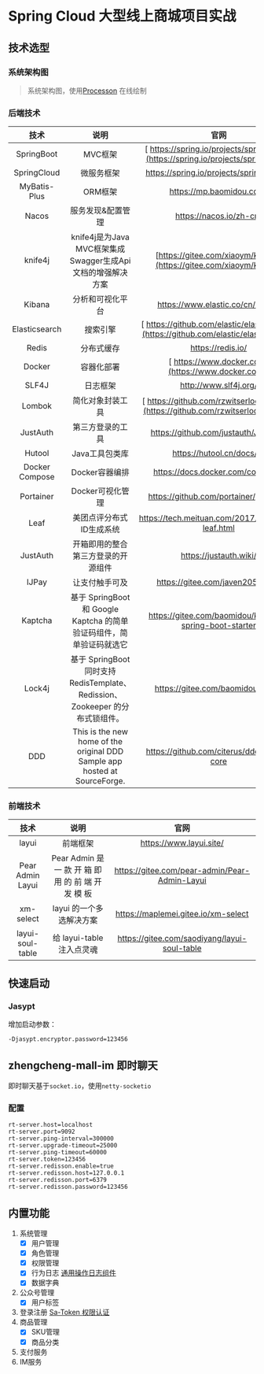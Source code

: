 # Spring Cloud 大型线上商城项目实战

## 技术选型

### 系统架构图

> 系统架构图，使用[Processon](https://www.processon.com/) 在线绘制

### 后端技术

|      技术      |           说明            |                             官网                             |
| :------------: | :-----------------------: | :----------------------------------------------------------: |
|  SpringBoot    |          MVC框架          | [ https://spring.io/projects/spring-boot](https://spring.io/projects/spring-boot) |
|  SpringCloud   |        微服务框架         |           https://spring.io/projects/spring-cloud/           |
|  MyBatis-Plus  |          ORM框架          |                   https://mp.baomidou.com/                   |
|  Nacos         |        服务发现&配置管理  |                   https://nacos.io/zh-cn/                   |
|  knife4j       |       knife4j是为Java MVC框架集成Swagger生成Api文档的增强解决方案        | [https://gitee.com/xiaoym/knife4j](https://gitee.com/xiaoym/knife4j) |
|  Kibana        |     分析和可视化平台      |               https://www.elastic.co/cn/kibana               |
| Elasticsearch  |         搜索引擎          | [ https://github.com/elastic/elasticsearch](https://github.com/elastic/elasticsearch) |
|     Redis      |        分布式缓存         |                      https://redis.io/                       |
|     Docker     |        容器化部署         |      [ https://www.docker.com](https://www.docker.com/)      |
|     SLF4J      |         日志框架          |                    http://www.slf4j.org/                     |
|     Lombok     |     简化对象封装工具      | [ https://github.com/rzwitserloot/lombok](https://github.com/rzwitserloot/lombok) |
|    JustAuth    |     第三方登录的工具      |             https://github.com/justauth/JustAuth             |
|     Hutool     |      Java工具包类库       |                  https://hutool.cn/docs/#/                   |
| Docker Compose |      Docker容器编排       |               https://docs.docker.com/compose/               |
|   Portainer    |     Docker可视化管理      |            https://github.com/portainer/portainer            |
|   Leaf         |   美团点评分布式ID生成系统      |            https://tech.meituan.com/2017/04/21/mt-leaf.html            |
|   JustAuth     |   开箱即用的整合第三方登录的开源组件      |            https://justauth.wiki/           |
|   IJPay        |   让支付触手可及      |            https://gitee.com/javen205/IJPay           |
|   Kaptcha      |   基于 SpringBoot 和 Google Kaptcha 的简单验证码组件，简单验证码就选它      |            https://gitee.com/baomidou/kaptcha-spring-boot-starter           |
|   Lock4j       |   基于 SpringBoot 同时支持 RedisTemplate、Redission、Zookeeper 的分布式锁组件。      |            https://gitee.com/baomidou/lock4j           |
|   DDD       |   This is the new home of the original DDD Sample app hosted at SourceForge.      |            https://github.com/citerus/dddsample-core           |

### 前端技术

|         技术          |                  说明                   |                             官网                             |
| :-------------------: | :-------------------------------------: | :----------------------------------------------------------: |
|        layui         |                前端框架                 |                     https://www.layui.site/                    |
|      Pear Admin Layui       |       Pear Admin 是 一 款 开 箱 即 用 的 前 端 开 发 模 板                 |                  https://gitee.com/pear-admin/Pear-Admin-Layui                   |
|      xm-select       |       layui 的一个多选解决方案                 |                  https://maplemei.gitee.io/xm-select                   |
|      layui-soul-table       |       给 layui-table 注入点灵魂                |                 https://gitee.com/saodiyang/layui-soul-table                   |

## 快速启动

### Jasypt

增加启动参数：

```
-Djasypt.encryptor.password=123456
```

## zhengcheng-mall-im 即时聊天

即时聊天基于`socket.io`，使用`netty-socketio`

### 配置

```properties
rt-server.host=localhost
rt-server.port=9092
rt-server.ping-interval=300000
rt-server.upgrade-timeout=25000
rt-server.ping-timeout=60000
rt-server.token=123456
rt-server.redisson.enable=true 
rt-server.redisson.host=127.0.0.1
rt-server.redisson.port=6379
rt-server.redisson.password=123456
```

## 内置功能

1. 系统管理
    - [x] 用户管理
    - [x] 角色管理
    - [x] 权限管理
    - [x] 行为日志  [通用操作日志组件](https://github.com/mouzt/mzt-biz-log)
    - [x] 数据字典
2. 公众号管理
    - [x] 用户标签
3. 登录注册 [Sa-Token 权限认证](http://sa-token.dev33.cn/)
4. 商品管理
    - [x] SKU管理
    - [x] 商品分类
5. 支付服务
6. IM服务
